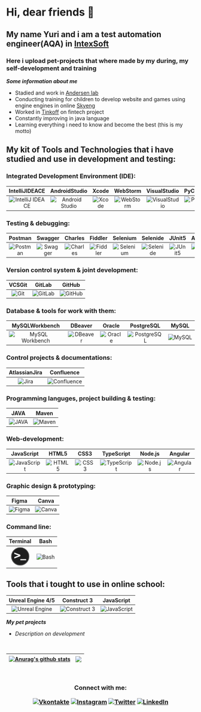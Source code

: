 # Hi, dear friends 👋
## My name Yuri and i am a test automation engineer(AQA) in [IntexSoft][IntexSoft.com]
### Here i upload pet-projects that where made by my during, my self-development and training
***Some information about me***
- Stadied and work in [Andersen lab][andersen]
- Conducting training for children to develop website and games using engine engines in online [Skyeng][skyeng]
- Worked in [Tinkoff][tinkoff] on fintech project
- Сonstantly improving in javа language
- Learning everything i need to know and become the best (this is my motto)
## My kit of Tools and Technologies that i have studied and use in development and testing:
### Integrated Development Environment (IDE):
|IntelliJIDEACE|AndroidStudio|Xcode|WebStorm|VisualStudio|PyCharmCE|
| :---: | :---: | :---: | :---: | :---: | :---: |
|<img align="centr" alt="IntelliJ IDEA CE" width="50" height="50px" src="https://user-images.githubusercontent.com/25181517/192108890-200809d1-439c-4e23-90d3-b090cf9a4eea.png" />|<img align="centr" alt="Android Studio" width="50px" height="50px" src="https://user-images.githubusercontent.com/25181517/192108895-20dc3343-43e3-4a54-a90e-13a4abbc57b9.png" />|<img align="centr" alt="Xcode" width="50px" height="50px" src="https://user-images.githubusercontent.com/25181517/186711578-bf30cb30-40b7-4b45-95a5-bdf837c372e7.png" />|<img align="centr" alt="WebStorm" width="50px" height="50px" src="https://user-images.githubusercontent.com/25181517/192108893-b1eed3c7-b2c4-4e1c-9e9f-c7e83637b33d.png" />|<img align="centr" alt="VisualStudio" width="50px" height="50px" src="https://user-images.githubusercontent.com/25181517/192108891-d86b6220-e232-423a-bf5f-90903e6887c3.png" />|<img align="centr" alt="PyCharm CE" width="50px" height="50px" src="https://github.com/YurijGolikov99/YurijGolikov99/assets/103201814/6a9e038a-5f3f-430b-b954-86d9522be0fe" />|
### Testing & debugging:
|Postman|Swagger|Charles|Fiddler|Selenium|Selenide|JUnit5|AllureReports|AllureTestOPS|TestRail|
| :---: | :---: | :---: | :---: | :---: | :---: | :---: | :---: | :---: | :---: |
|<img align="centr" alt="Postman" width="50px" height="50px" src="https://user-images.githubusercontent.com/25181517/192109061-e138ca71-337c-4019-8d42-4792fdaa7128.png" />|<img align="centr" alt="Swagger" width="50px" height="50px" src="https://user-images.githubusercontent.com/25181517/186711335-a3729606-5a78-4496-9a36-06efcc74f800.png" />|<img align="centr" alt="Charles" width="50px" height="50px" src="https://github.com/YurijGolikov99/YurijGolikov99/assets/103201814/69b2fcd1-d6b7-45af-9196-5c97f8b2f338.png" />|<img align="centr" alt="Fiddler" width="50px" height="50px" src="https://github.com/YurijGolikov99/YurijGolikov99/assets/103201814/ff806814-7c99-4625-ac55-b3638d1fa701" />|<img align="centr" alt="Selenium" width="50px" src="https://user-images.githubusercontent.com/25181517/184103699-d1b83c07-2d83-4d99-9a1e-83bd89e08117.png" />|<img align="centr" alt="Selenide" width="50px" src="https://github.com/YurijGolikov99/YurijGolikov99/assets/103201814/6c5e511d-091b-437f-8bc4-edc3d791ce53" />|<img align="centr" alt="JUnit5" width="50px" src="https://user-images.githubusercontent.com/25181517/117533873-484d4480-afef-11eb-9fad-67c8605e3592.png" />|<img align="centr" alt="AllureReports" width="50px" height="50px" src="https://github.com/YurijGolikov99/YurijGolikov99/assets/103201814/f7638f73-36ea-426b-875b-ba7c3b76c587.png" />|<img align="centr" alt="AllureTestOPS" width="50px" height="50px" src="https://github.com/YurijGolikov99/YurijGolikov99/assets/103201814/58754718-186a-447d-98f6-f8abf7d8e44e.png" />|<img align="centr" alt="TestRail" width="50px" height="50px" src="https://github.com/YurijGolikov99/YurijGolikov99/assets/103201814/05bc4aa3-11d3-4938-aeb8-fc720b806391.png" />|
### Version control system & joint development:
|VCSGit|GitLab|GitHub
| :---: | :---: | :---: |
<img align="centr" alt="Git" width="50px" height="50px" src="https://user-images.githubusercontent.com/25181517/192108372-f71d70ac-7ae6-4c0d-8395-51d8870c2ef0.png" />|<img align="centr" alt="GitLab" width="50px" height="50px" src="https://user-images.githubusercontent.com/25181517/192108376-c675d39b-90f6-4073-bde6-5a9291644657.png" />|<img align="centr" alt="GitHub" width="50px" height="50px" src="https://github.com/YurijGolikov99/YurijGolikov99/assets/103201814/d7f8a6e5-25ee-4099-a4c7-e7bcca45d599.png" />|
### Database & tools for work with them:
|MySQLWorkbench|DBeaver|Oracle|PostgreSQL|MySQL|
| :---: | :---: | :---: | :---: | :---: |
|<img align="centr" alt="MySQL Workbench" width="50px" height="50px" src="https://github.com/YurijGolikov99/YurijGolikov99/assets/103201814/714401a5-34a6-4e57-b75e-1b66fff7635d.png" />|<img align="centr" alt="DBeaver" width="50px" height="50px" src="https://upload.wikimedia.org/wikipedia/commons/thumb/b/b5/DBeaver_logo.svg/1200px-DBeaver_logo.svg.png" />|<img align="centr" alt="Oracle" width="50px" height="50px" src="https://github.com/YurijGolikov99/YurijGolikov99/assets/103201814/73d65b2c-8781-4c16-9064-d6b9964d5206" />|<img align="centr" alt="PostgreSQL" width="50px"  src="https://github.com/YurijGolikov99/YurijGolikov99/assets/103201814/fdb7fc1e-b4f0-4b9c-9bb6-b983b71653c1" />|<img align="centr" alt="MySQL" width="50px" src="https://user-images.githubusercontent.com/25181517/183896128-ec99105a-ec1a-4d85-b08b-1aa1620b2046.png" />|
### Control projects & documentations:
|AtlassianJira|Confluence|
| :---: | :---: |
|<img align="centr" alt="Jira" width="50px" height="50px" src="https://user-images.githubusercontent.com/25181517/183912952-83784e94-629d-4c34-a961-ae2ae795b662.png" />|<img align="centr" alt="Confluence" width="50px" height="50px" src="https://github.com/YurijGolikov99/YurijGolikov99/assets/103201814/50dbfa51-1e0c-47dd-ad5c-2898460e6608.png" />|
### Programming languges, project building & testing:
|JAVA|Maven|
| :---: | :---: |
|<img align="centr" alt="JAVA" width="50px" src="https://user-images.githubusercontent.com/25181517/117201156-9a724800-adec-11eb-9a9d-3cd0f67da4bc.png" />|<img align="centr" alt="Maven" width="50px" src="https://github.com/YurijGolikov99/YurijGolikov99/assets/103201814/763df810-24db-4ff8-88eb-1684ef2678bc.png" />|
### Web-development:
|JavaScript|HTML5|CSS3|TypeScript|Node.js|Angular|
| :---: | :---: | :---: | :---: | :---: | :---: |
|<img align="centr" alt="JavaScript" width="50px" src="https://github.com/YurijGolikov99/YurijGolikov99/assets/103201814/f5898ff0-19a0-4f46-b61f-b03f1485c06a" />|<img align="centr" alt="HTML5" width="50px" src="https://user-images.githubusercontent.com/25181517/192158954-f88b5814-d510-4564-b285-dff7d6400dad.png" />|<img align="centr" alt="CSS3" width="50px" src="https://user-images.githubusercontent.com/25181517/183898674-75a4a1b1-f960-4ea9-abcb-637170a00a75.png" />|<img align="centr" alt="TypeScript" width="50px" src="https://user-images.githubusercontent.com/25181517/183890598-19a0ac2d-e88a-4005-a8df-1ee36782fde1.png" />|<img align="centr" alt="Node.js" width="50px" src="https://user-images.githubusercontent.com/25181517/183568594-85e280a7-0d7e-4d1a-9028-c8c2209e073c.png" />|<img align="centr" alt="Angular" width="50px" src="https://user-images.githubusercontent.com/25181517/183890595-779a7e64-3f43-4634-bad2-eceef4e80268.png" />|
### Graphic design & prototyping:
|Figma|Canva|
| :---: | :---: |
|<img align="centr" alt="Figma" width="50px" height="50px" src="https://user-images.githubusercontent.com/25181517/189715289-df3ee512-6eca-463f-a0f4-c10d94a06b2f.png" />|<img align="centr" alt="Canva" width="50px" height="50px" src="https://github.com/marwin1991/profile-technology-icons/assets/136815194/02494c7c-de6a-43a6-9293-6369696842ed" />|
### Command line:
|Terminal| Bash |
| :---: | :---: |
|<img align="centr" alt="Terminal" width="50px" src="https://raw.githubusercontent.com/github/explore/80688e429a7d4ef2fca1e82350fe8e3517d3494d/topics/terminal/terminal.png" />|<img align="centr" alt="Bash" width="50px" src="https://github.com/YurijGolikov99/YurijGolikov99/assets/103201814/f6264c6d-e25c-49bd-a9d5-822739e254a1" />|

## Tools that i tought to use in online school:
|Unreal Engine 4/5|Construct 3|JavaScript|
| :---: | :---: | :---: |
|<img align="centr" alt="Unreal Engine" width="50px" src="https://github.com/marwin1991/profile-technology-icons/assets/136815194/8470f340-0495-47c2-a95c-3c873e329c00" />|<img align="centr" alt="Construct 3" width="50px" src="https://github.com/YurijGolikov99/YurijGolikov99/assets/103201814/dbc24438-bcf6-4c4d-bc32-f6b73461325f" />|<img align="centr" alt="JavaScript" width="50px" src="https://github.com/YurijGolikov99/YurijGolikov99/assets/103201814/f5898ff0-19a0-4f46-b61f-b03f1485c06a" />|

***My pet projects***
 - *Description on development*



<br>

| <a href="https://github.com/anuraghazra/github-readme-stats"><img align="center" src="https://github-readme-stats.vercel.app/api?username=YurijGolikov99&show_icons=true&include_all_commits=true&theme=buefy&hide_border=true" alt="Anurag's github stats" /></a> | <a href="https://github.com/anuraghazra/github-readme-stats"><img align="center" src="https://github-readme-stats.vercel.app/api/top-langs/?username=YurijGolikov99&layout=compact&theme=buefy&hide_border=true" /></a> |
| ------------- | ------------- |

<br>

<h3 align="center">Connect with me:
    <p align="center">
        <a href="https://vk.com/yurij.golikov" target="blank"><img align="center" src="https://github.com/YurijGolikov99/YurijGolikov99/assets/103201814/d0cafc3e-8ab9-443b-a542-ed5ba1701e55" alt="Vkontakte" height="30" width="50" /></a>
         <a href="https://instagram.com/yurchik99golikov?igshid=YmMyMTA2M2Y=" target="blank"><img align="center" src="https://github.com/YurijGolikov99/YurijGolikov99/assets/103201814/91c85c07-632e-4f45-ac26-82fde1c50fb2" alt="Instagram" height="30" width="50" /></a>
        <a href="https://twitter.com/YurijGolikov99" target="blank"><img align="center" src="https://github.com/YurijGolikov99/YurijGolikov99/assets/103201814/cfce8dd7-3e9b-41c9-a279-f31844b4fe31" alt="Twitter" height="30" width="50" /></a>
        <a href="https://www.linkedin.com/in/yurij-golikov-03d09d1999y/" target="blank"><img align="center" src="https://github.com/YurijGolikov99/YurijGolikov99/assets/103201814/0a260e1e-b822-44c7-bb63-018a45d96f04" alt="LinkedIn" height="30" width="50" /></a>
    </p>
</h3>

[IntexSoft.com]:https://intexsoft.com
[Andersen]:https://andersenlab.com/?ysclid=lmj6i2gjql203638706
[Skyeng]:https://skysmart.ru/programmirovanie-dlya-detej
[Tinkoff]:https://www.tinkoff.ru 
